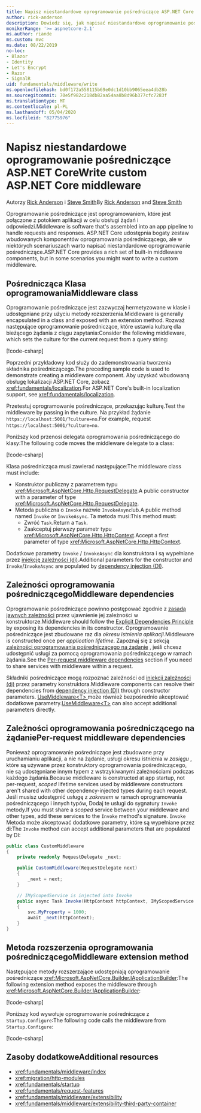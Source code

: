 ```yaml
---
title: Napisz niestandardowe oprogramowanie pośredniczące ASP.NET Core
author: rick-anderson
description: Dowiedz się, jak napisać niestandardowe oprogramowanie pośredniczące ASP.NET Core.
monikerRange: '>= aspnetcore-2.1'
ms.author: riande
ms.custom: mvc
ms.date: 08/22/2019
no-loc:
- Blazor
- Identity
- Let's Encrypt
- Razor
- SignalR
uid: fundamentals/middleware/write
ms.openlocfilehash: bd0f172a558115b69e0dc1d10bb9065eea4db28b
ms.sourcegitcommit: 70e5f982c218db82aa54aa8b8d96b377cfc7283f
ms.translationtype: MT
ms.contentlocale: pl-PL
ms.lasthandoff: 05/04/2020
ms.locfileid: "82775976"
---
```

# <a name="write-custom-aspnet-core-middleware"></a><span data-ttu-id="79ce8-103">Napisz niestandardowe oprogramowanie pośredniczące ASP.NET Core</span><span class="sxs-lookup"><span data-stu-id="79ce8-103">Write custom ASP.NET Core middleware</span></span>

<span data-ttu-id="79ce8-104">Autorzy [Rick Anderson](https://twitter.com/RickAndMSFT) i [Steve Smith](https://ardalis.com/)</span><span class="sxs-lookup"><span data-stu-id="79ce8-104">By [Rick Anderson](https://twitter.com/RickAndMSFT) and [Steve Smith](https://ardalis.com/)</span></span>

<span data-ttu-id="79ce8-105">Oprogramowanie pośredniczące jest oprogramowaniem, które jest połączone z potokiem aplikacji w celu obsługi żądań i odpowiedzi.</span><span class="sxs-lookup"><span data-stu-id="79ce8-105">Middleware is software that's assembled into an app pipeline to handle requests and responses.</span></span> <span data-ttu-id="79ce8-106">ASP.NET Core udostępnia bogaty zestaw wbudowanych komponentów oprogramowania pośredniczącego, ale w niektórych scenariuszach warto napisać niestandardowe oprogramowanie pośredniczące.</span><span class="sxs-lookup"><span data-stu-id="79ce8-106">ASP.NET Core provides a rich set of built-in middleware components, but in some scenarios you might want to write a custom middleware.</span></span>

## <a name="middleware-class"></a><span data-ttu-id="79ce8-107">Pośrednicząca Klasa oprogramowania</span><span class="sxs-lookup"><span data-stu-id="79ce8-107">Middleware class</span></span>

<span data-ttu-id="79ce8-108">Oprogramowanie pośredniczące jest zazwyczaj hermetyzowane w klasie i udostępniane przy użyciu metody rozszerzenia.</span><span class="sxs-lookup"><span data-stu-id="79ce8-108">Middleware is generally encapsulated in a class and exposed with an extension method.</span></span> <span data-ttu-id="79ce8-109">Rozważ następujące oprogramowanie pośredniczące, które ustawia kulturę dla bieżącego żądania z ciągu zapytania:</span><span class="sxs-lookup"><span data-stu-id="79ce8-109">Consider the following middleware, which sets the culture for the current request from a query string:</span></span>

[!code-csharp[](write/snapshot/StartupCulture.cs)]

<span data-ttu-id="79ce8-110">Poprzedni przykładowy kod służy do zademonstrowania tworzenia składnika pośredniczącego.</span><span class="sxs-lookup"><span data-stu-id="79ce8-110">The preceding sample code is used to demonstrate creating a middleware component.</span></span> <span data-ttu-id="79ce8-111">Aby uzyskać wbudowaną obsługę lokalizacji ASP.NET Core, zobacz <xref:fundamentals/localization>.</span><span class="sxs-lookup"><span data-stu-id="79ce8-111">For ASP.NET Core's built-in localization support, see <xref:fundamentals/localization>.</span></span>

<span data-ttu-id="79ce8-112">Przetestuj oprogramowanie pośredniczące, przekazując kulturę.</span><span class="sxs-lookup"><span data-stu-id="79ce8-112">Test the middleware by passing in the culture.</span></span> <span data-ttu-id="79ce8-113">Na przykład żądanie `https://localhost:5001/?culture=no`.</span><span class="sxs-lookup"><span data-stu-id="79ce8-113">For example, request `https://localhost:5001/?culture=no`.</span></span>

<span data-ttu-id="79ce8-114">Poniższy kod przenosi delegata oprogramowania pośredniczącego do klasy:</span><span class="sxs-lookup"><span data-stu-id="79ce8-114">The following code moves the middleware delegate to a class:</span></span>

[!code-csharp[](write/snapshot/RequestCultureMiddleware.cs)]

<span data-ttu-id="79ce8-115">Klasa pośrednicząca musi zawierać następujące:</span><span class="sxs-lookup"><span data-stu-id="79ce8-115">The middleware class must include:</span></span>

* <span data-ttu-id="79ce8-116">Konstruktor publiczny z parametrem typu <xref:Microsoft.AspNetCore.Http.RequestDelegate>.</span><span class="sxs-lookup"><span data-stu-id="79ce8-116">A public constructor with a parameter of type <xref:Microsoft.AspNetCore.Http.RequestDelegate>.</span></span>
* <span data-ttu-id="79ce8-117">Metoda publiczna o `Invoke` nazwie `InvokeAsync`lub.</span><span class="sxs-lookup"><span data-stu-id="79ce8-117">A public method named `Invoke` or `InvokeAsync`.</span></span> <span data-ttu-id="79ce8-118">Ta metoda musi:</span><span class="sxs-lookup"><span data-stu-id="79ce8-118">This method must:</span></span>
  * <span data-ttu-id="79ce8-119">Zwróć `Task`.</span><span class="sxs-lookup"><span data-stu-id="79ce8-119">Return a `Task`.</span></span>
  * <span data-ttu-id="79ce8-120">Zaakceptuj pierwszy parametr typu <xref:Microsoft.AspNetCore.Http.HttpContext>.</span><span class="sxs-lookup"><span data-stu-id="79ce8-120">Accept a first parameter of type <xref:Microsoft.AspNetCore.Http.HttpContext>.</span></span>
  
<span data-ttu-id="79ce8-121">Dodatkowe parametry `Invoke` / `InvokeAsync` dla konstruktora i są wypełniane przez [iniekcję zależności (di)](xref:fundamentals/dependency-injection).</span><span class="sxs-lookup"><span data-stu-id="79ce8-121">Additional parameters for the constructor and `Invoke`/`InvokeAsync` are populated by [dependency injection (DI)](xref:fundamentals/dependency-injection).</span></span>

## <a name="middleware-dependencies"></a><span data-ttu-id="79ce8-122">Zależności oprogramowania pośredniczącego</span><span class="sxs-lookup"><span data-stu-id="79ce8-122">Middleware dependencies</span></span>

<span data-ttu-id="79ce8-123">Oprogramowanie pośredniczące powinno postępować zgodnie z [zasadą jawnych zależności](/dotnet/standard/modern-web-apps-azure-architecture/architectural-principles#explicit-dependencies) przez ujawnienie jej zależności w konstruktorze.</span><span class="sxs-lookup"><span data-stu-id="79ce8-123">Middleware should follow the [Explicit Dependencies Principle](/dotnet/standard/modern-web-apps-azure-architecture/architectural-principles#explicit-dependencies) by exposing its dependencies in its constructor.</span></span> <span data-ttu-id="79ce8-124">Oprogramowanie pośredniczące jest zbudowane raz dla *okresu istnienia aplikacji*.</span><span class="sxs-lookup"><span data-stu-id="79ce8-124">Middleware is constructed once per *application lifetime*.</span></span> <span data-ttu-id="79ce8-125">Zapoznaj się z sekcją [zależności oprogramowania pośredniczącego na żądanie](#per-request-middleware-dependencies) , jeśli chcesz udostępnić usługi za pomocą oprogramowania pośredniczącego w ramach żądania.</span><span class="sxs-lookup"><span data-stu-id="79ce8-125">See the [Per-request middleware dependencies](#per-request-middleware-dependencies) section if you need to share services with middleware within a request.</span></span>

<span data-ttu-id="79ce8-126">Składniki pośredniczące mogą rozpoznać zależności od [iniekcji zależności (di)](xref:fundamentals/dependency-injection) przez parametry konstruktora.</span><span class="sxs-lookup"><span data-stu-id="79ce8-126">Middleware components can resolve their dependencies from [dependency injection (DI)](xref:fundamentals/dependency-injection) through constructor parameters.</span></span> <span data-ttu-id="79ce8-127">[UseMiddleware&lt;T&gt; ](/dotnet/api/microsoft.aspnetcore.builder.usemiddlewareextensions.usemiddleware#Microsoft_AspNetCore_Builder_UseMiddlewareExtensions_UseMiddleware_Microsoft_AspNetCore_Builder_IApplicationBuilder_System_Type_System_Object___) może również bezpośrednio akceptować dodatkowe parametry.</span><span class="sxs-lookup"><span data-stu-id="79ce8-127">[UseMiddleware&lt;T&gt;](/dotnet/api/microsoft.aspnetcore.builder.usemiddlewareextensions.usemiddleware#Microsoft_AspNetCore_Builder_UseMiddlewareExtensions_UseMiddleware_Microsoft_AspNetCore_Builder_IApplicationBuilder_System_Type_System_Object___) can also accept additional parameters directly.</span></span>

## <a name="per-request-middleware-dependencies"></a><span data-ttu-id="79ce8-128">Zależności oprogramowania pośredniczącego na żądanie</span><span class="sxs-lookup"><span data-stu-id="79ce8-128">Per-request middleware dependencies</span></span>

<span data-ttu-id="79ce8-129">Ponieważ oprogramowanie pośredniczące jest zbudowane przy uruchamianiu aplikacji, a nie na żądanie, usługi okresu istnienia w *zasięgu* , które są używane przez konstruktory oprogramowania pośredniczącego, nie są udostępniane innym typem z wstrzykiwanymi zależnościami podczas każdego żądania.</span><span class="sxs-lookup"><span data-stu-id="79ce8-129">Because middleware is constructed at app startup, not per-request, *scoped* lifetime services used by middleware constructors aren't shared with other dependency-injected types during each request.</span></span> <span data-ttu-id="79ce8-130">Jeśli musisz udostępnić usługę z *zakresem* w ramach oprogramowania pośredniczącego i innych typów, Dodaj te usługi do sygnatury `Invoke` metody.</span><span class="sxs-lookup"><span data-stu-id="79ce8-130">If you must share a *scoped* service between your middleware and other types, add these services to the `Invoke` method's signature.</span></span> <span data-ttu-id="79ce8-131">`Invoke` Metoda może akceptować dodatkowe parametry, które są wypełniane przez di:</span><span class="sxs-lookup"><span data-stu-id="79ce8-131">The `Invoke` method can accept additional parameters that are populated by DI:</span></span>

```csharp
public class CustomMiddleware
{
    private readonly RequestDelegate _next;

    public CustomMiddleware(RequestDelegate next)
    {
        _next = next;
    }

    // IMyScopedService is injected into Invoke
    public async Task Invoke(HttpContext httpContext, IMyScopedService svc)
    {
        svc.MyProperty = 1000;
        await _next(httpContext);
    }
}
```

## <a name="middleware-extension-method"></a><span data-ttu-id="79ce8-132">Metoda rozszerzenia oprogramowania pośredniczącego</span><span class="sxs-lookup"><span data-stu-id="79ce8-132">Middleware extension method</span></span>

<span data-ttu-id="79ce8-133">Następujące metody rozszerzające udostępniają oprogramowanie pośredniczące <xref:Microsoft.AspNetCore.Builder.IApplicationBuilder>:</span><span class="sxs-lookup"><span data-stu-id="79ce8-133">The following extension method exposes the middleware through <xref:Microsoft.AspNetCore.Builder.IApplicationBuilder>:</span></span>

[!code-csharp[](write/snapshot/RequestCultureMiddlewareExtensions.cs)]

<span data-ttu-id="79ce8-134">Poniższy kod wywołuje oprogramowanie pośredniczące z `Startup.Configure`:</span><span class="sxs-lookup"><span data-stu-id="79ce8-134">The following code calls the middleware from `Startup.Configure`:</span></span>

[!code-csharp[](write/snapshot/Startup.cs?highlight=5)]

## <a name="additional-resources"></a><span data-ttu-id="79ce8-135">Zasoby dodatkowe</span><span class="sxs-lookup"><span data-stu-id="79ce8-135">Additional resources</span></span>

* <xref:fundamentals/middleware/index>
* <xref:migration/http-modules>
* <xref:fundamentals/startup>
* <xref:fundamentals/request-features>
* <xref:fundamentals/middleware/extensibility>
* <xref:fundamentals/middleware/extensibility-third-party-container>
